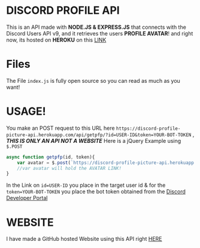 # DISCORD PROFILE API

This is an API made with **NODE.JS & EXPRESS.JS** that connects with the Discord Users API v9, and it retrieves the users **PROFILE AVATAR**!
and right now, its hosted on **HEROKU** on this [LINK](https://dashboard.heroku.com/apps/discord-profile-picture-api)

# Files
The File `index.js` is fully open source so you can read as much as you want!

# USAGE!
You make an POST request to this URL here `https://discord-profile-picture-api.herokuapp.com/api/getpfp/?id=USER-ID&token=YOUR-BOT-TOKEN` , *__THIS IS ONLY AN API NOT A WEBSITE__*
Here is a jQuery Example using `$.POST`
```js
async function getpfp(id, token){
	var avatar = $.post(`https://discord-profile-picture-api.herokuapp.com/api/getpfp/?id=${id}&token=${token}`));
	//var avatar will hold the AVATAR LINK!
}
```
In the Link on `id=USER-ID` you place in the target user id & for the `token=YOUR-BOT-TOKEN` you place the bot token obtained from the [Discord Developer Portal](https://discord.com/developers/applications)

# WEBSITE
I have made a GitHub hosted Website using this API right [HERE](https://samerabukhader.github.io/discord-profile-picture-grabber/)
